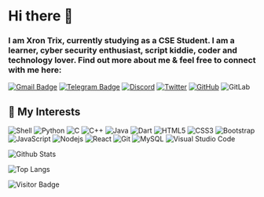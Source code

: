 # Hi there 👋

### I am Xron Trix, currently studying as a CSE Student. I am a learner, cyber security enthusiast, script kiddie, coder and technology lover. Find out more about me & feel free to connect with me here:

[![Gmail Badge](https://img.shields.io/badge/ProtonMail-8B89CC?style=flat&logo=protonmail&logoColor=white)](mailto:xrontrix@proton.me)
[![Telegram Badge](https://img.shields.io/badge/Telegram-2CA5E0?style=flat&logo=telegram&logoColor=white&link=https://t.me/BEnTeN009)](https://t.me/BEnTeN009)
[![Discord](https://img.shields.io/badge/Discord-%235865F2.svg?style=flat&logo=discord&logoColor=white)]((https://discordapp.com/users/759004389494095882))
[![Twitter](https://img.shields.io/twitter/follow/XronTrix10?style=social)](https://twitter.com/XronTrix10)
[![GitHub](https://img.shields.io/badge/-GitHub-181717?style=flat&logo=github)](https://github.com/XronTrix10)
![GitLab](https://img.shields.io/badge/-GitLab-FCA121?style=flat&logo=gitlab)
<!-- [![discord](https://discord-md-badge.vercel.app/api/shield/759004389494095882?style=social)](https://discordapp.com/users/759004389494095882) -->
<!-- ![Matrix](https://img.shields.io/badge/matrix-000000?style=flat&logo=Matrix&logoColor=white) -->


## 🐧 My Interests 

![Shell](https://img.shields.io/badge/Shell_Script-121011?style=flat&logo=gnu-bash&logoColor=white)
![Python](https://img.shields.io/badge/-Python-black?style=flat&logo=Python)
![C](https://img.shields.io/badge/c-%2300599C.svg?style=flat&logo=c&logoColor=white)
![C++](https://img.shields.io/badge/-C++-00599C?style=flat&logo=c)
![Java](https://img.shields.io/badge/java-%23ED8B00.svg?style=flat&logo=java&logoColor=white)
![Dart](https://img.shields.io/badge/dart-%230175C2.svg?style=flat&logo=dart&logoColor=white)
![HTML5](https://img.shields.io/badge/-HTML5-E34F26?style=flat&logo=html5&logoColor=white)
![CSS3](https://img.shields.io/badge/-CSS3-1572B6?style=flat&logo=css3)
![Bootstrap](https://img.shields.io/badge/-Bootstrap-563D7C?style=flat&logo=bootstrap)
![JavaScript](https://img.shields.io/badge/-JavaScript-black?style=flat&logo=javascript)
![Nodejs](https://img.shields.io/badge/-Nodejs-black?style=flat&logo=Node.js)
![React](https://img.shields.io/badge/-React-black?style=flat&logo=react)
![Git](https://img.shields.io/badge/-Git-black?style=flat&logo=git)
![MySQL](https://img.shields.io/badge/mysql-%2300f.svg?style=flat&logo=mysql&logoColor=white)
![Visual Studio Code](https://img.shields.io/badge/Visual%20Studio%20Code-0078d7.svg?style=flat&logo=visual-studio-code&logoColor=white)


![Github Stats](https://github-readme-stats-git-masterrstaa-rickstaa.vercel.app/api?username=XronTrix10&count_private=true&show_icons=true&include_all_commits=true&bg_color=212121&icon_color=7a7a7a&text_color=ffffff&hide_border=true&title_color=ff3300)

![Top Langs](https://github-readme-stats-git-masterrstaa-rickstaa.vercel.app/api/top-langs/?username=XronTrix10&hide=TeX&layout=compact&bg_color=212121&text_color=ffffff&hide_border=true&title_color=ff3300)

![Visitor Badge](https://visitor-badge.laobi.icu/badge?page_id=XronTrix10.XronTrix10)

